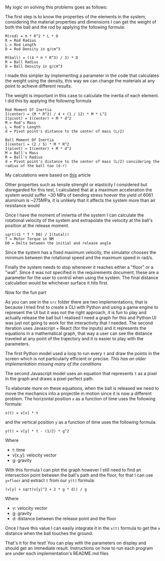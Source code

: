 My logic on solving this problems goes as follows:

The first step is to know the properties of the elements in the system, considering the material properties and dimensions I can get the weight of both the ball and the rod by applying the following formula:

```
M(rod) = π * R^2 * L * D
R = Rod Radius
L = Rod Length
D = Rod Density in g/cm^3

M(ball) = ((4 * π * R^3) / 3) * D
R = Ball Radius
D = Ball Density in g/cm^3
```

I made this simpler by implementing a parameter in the code that calculates the weight using the density, this way we can change the materials at any point to achieve different results.

The weight is important in this case to calculate the inertia of each element. I did this by applying the following formula

```
Rod Moment Of Inertia
I(center) = (M * R^2) / 4 + (1 / 12) * M * L^2
I(pivot) = I(center) + M * d^2
M = Rod's Mass
L = Rod's Length
d = Pivot point's distance to the center of mass (L/2)
```
```
Ball Moment Of Inertia
I(center) = (2 / 5) * M * R^2
I(pivot) = I(center) + M * d^2
M = Ball's Mass
R = Ball's Radius
d = Pivot point's distance to the center of mass (L/2) considering the radius of the ball too (d-r)
```

My calculations were based on [this](https://pressbooks.bccampus.ca/douglasphys1107/chapter/9-4-dynamics-of-rotational-motion-rotational-inertia/) article

Other properties such as tensile strenght or elasticity I considered but disregarded for this test, I calculated that at a maximum acceleration the system would suffer ~30 MPa of bending stress hoever the yield of 6061 aluminum is ~275MPa, it is unlikely that it affects the system more than air resistance would

Once I have the moment of innertia of the system I can calculate the rotational velocity of the system and extrapolate the velocity at the ball's position at the release moment.

```
sqrt((2 * T * D0) / I(total))
T = Motor Torque in NM
D0 = Delta between the initial and release angle
```

Since the system has a fixed maximum velocity, the simulator chooses the minimum between the rotational speed and the maximum speed in rad/s.

Finally the system needs to stop whenever it reaches either a "floor" or a "wall". Since it was not specified in the requirements document, these are a parameter for the user to control when using the system.
The final distance calculation would be whichever surface it hits first.

Now for the fun part

As you can see in the `src` folder there are two implementations, that is because I tried first to create a CLI with Python and using a game engine to represent the UI but it was not the right approach, it is fun to play and actually release the ball but I realised I need a graph for this and Python UI was just not going to work for the interactivity that I needed.
The second iteration uses Javascript + React (for the inputs) and it represents the equations in a mathematical graph, that way a user can see the distance traveled at any point of the trajectory and it is easier to play with the parameters.

The first Python model used a loop to run every `t` and draw the points in the screen which is not particularly efficient or precise. _This has an older implementation missing many of the conditions_

The second Javascript model uses an equation that represents `t` as a pixel in the graph and draws a pixel perfect path.

To elaborate more on these equations, when the ball is released we need to move the mechanics into a projectile in motion since it is now a different problem.
The horizontal position `x` as a function of time uses the following formula:
```
x(t) = v[x] * t
```
and the vertical position `y` as a function of time uses the following formula:
```
y(t) = v[y] * t - (1/2) * g^2
```
Where
- t: time
- v[x,y]: velocity vector
- g: gravity

With this formula I can plot the graph however I still need to find an intersection point between the ball's path and the floor, for that I can use `y=floor` and extract `t` from our `y(t)` formula:
```
(v[y] + sqrt(v[y]^2 + 2 * g * d)) / g
```
Where
- v: velocity vector
- g: gravity
- d: distance between the release point and the floor

Once I have this value I can easily integrate it in the `x(t)` formula to get the `x` distance when the ball touches the ground.

That's it for the test!
You can play with the parameters on display and should get an immediate result.
Instructions on how to run each program are under each implementation's README.md files
